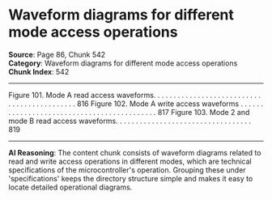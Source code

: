 # Waveform diagrams for different mode access operations

**Source**: Page 86, Chunk 542  
**Category**: Waveform diagrams for different mode access operations  
**Chunk Index**: 542

---

Figure 101. Mode A read access waveforms. . . . . . . . . . . . . . . . . . . . . . . . . . . . . . . . . . . . . . . . . . . . 816
Figure 102. Mode A write access waveforms . . . . . . . . . . . . . . . . . . . . . . . . . . . . . . . . . . . . . . . . . . . 817
Figure 103. Mode 2 and mode B read access waveforms. . . . . . . . . . . . . . . . . . . . . . . . . . . . . . . . . . 819

---

**AI Reasoning**: The content chunk consists of waveform diagrams related to read and write access operations in different modes, which are technical specifications of the microcontroller's operation. Grouping these under 'specifications' keeps the directory structure simple and makes it easy to locate detailed operational diagrams.
